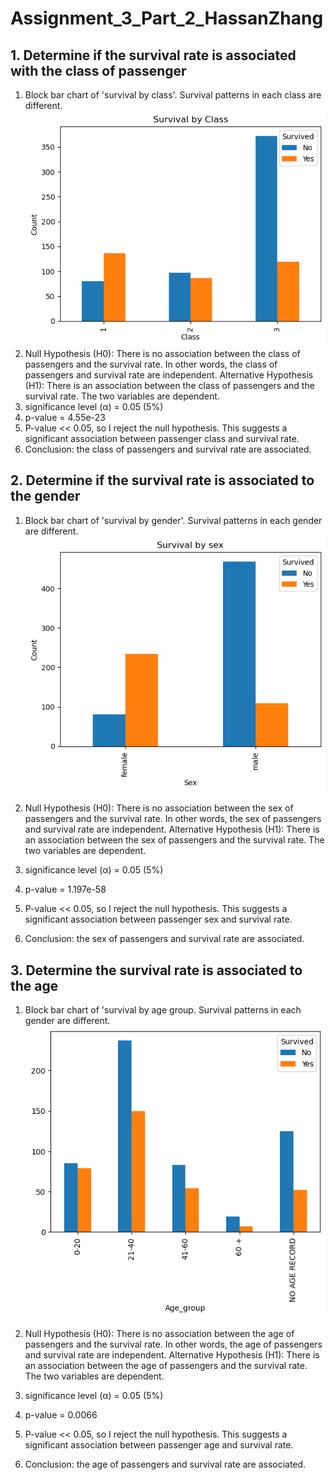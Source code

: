 # Assignment_3_Part_2_HassanZhang

## 1. Determine if the survival rate is associated with the class of passenger

1)  Block bar chart of 'survival by class'. Survival patterns in each class are different.![survival_by_class](survival_by_class.png)
2)  Null Hypothesis (H0): There is no association between the class of passengers and the survival rate. In other words, the class of passengers and survival rate are independent. Alternative Hypothesis (H1): There is an association between the class of passengers and the survival rate. The two variables are dependent.
3)  significance level (α) = 0.05 (5%)
4)  p-value = 4.55e-23
5)  P-value \<\< 0.05, so I reject the null hypothesis. This suggests a significant association between passenger class and survival rate.
6)  Conclusion: the class of passengers and survival rate are associated.

## 2. Determine if the survival rate is associated to the gender

1)  Block bar chart of 'survival by gender'. Survival patterns in each gender are different.![survival_by_sex](survival_by_sex.png)

2)  Null Hypothesis (H0): There is no association between the sex of passengers and the survival rate. In other words, the sex of passengers and survival rate are independent. Alternative Hypothesis (H1): There is an association between the sex of passengers and the survival rate. The two variables are dependent.

3)  significance level (α) = 0.05 (5%)

4)  p-value = 1.197e-58

5)  P-value \<\< 0.05, so I reject the null hypothesis. This suggests a significant association between passenger sex and survival rate.

6)  Conclusion: the sex of passengers and survival rate are associated.

## 3. Determine the survival rate is associated to the age

1)  Block bar chart of 'survival by age group. Survival patterns in each gender are different.![survival_by_age](survival_by_age.png)

2)  Null Hypothesis (H0): There is no association between the age of passengers and the survival rate. In other words, the age of passengers and survival rate are independent. Alternative Hypothesis (H1): There is an association between the age of passengers and the survival rate. The two variables are dependent.

3)  significance level (α) = 0.05 (5%)

4)  p-value = 0.0066

5)  P-value \<\< 0.05, so I reject the null hypothesis. This suggests a significant association between passenger age and survival rate.

6)  Conclusion: the age of passengers and survival rate are associated.
